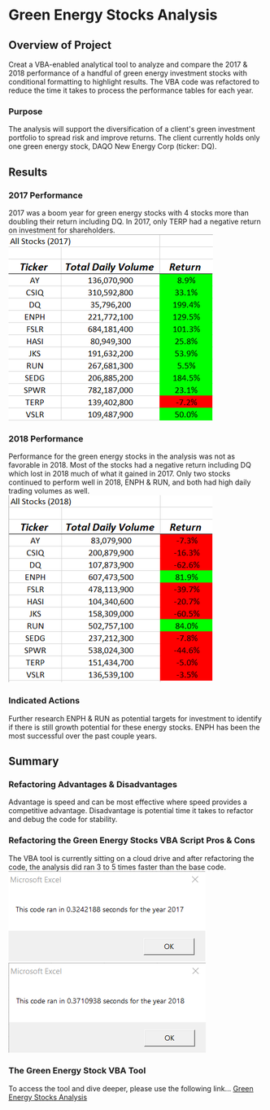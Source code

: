 # Green Energy Stocks Analysis

## Overview of Project
Creat a VBA-enabled analytical tool to analyze and compare the 2017 & 2018 performance of a handful of green energy investment stocks with conditional formatting to highlight results.  The VBA code was refactored to reduce the time it takes to process the performance tables for each year. 

### Purpose
The analysis will support the diversification of a client's green investment portfolio to spread risk and improve returns.  The client currently holds only one green energy stock, DAQO New Energy Corp (ticker: DQ).

## Results

### 2017 Performance
2017 was a boom year for green energy stocks with 4 stocks more than doubling their return including DQ.  In 2017, only TERP had a negative return on investment for shareholders.
![image_name](https://github.com/Christopheremorgan/stock-analysis/blob/main/Resources/2017_GreenStocksCompTable.png)

### 2018 Performance
Performance for the green energy stocks in the analysis was not as favorable in 2018.  Most of the stocks had a negative return including DQ which lost in 2018 much of what it gained in 2017.  Only two stocks continued to perform well in 2018, ENPH & RUN, and both had high daily trading volumes as well.  
![image_name](https://github.com/Christopheremorgan/stock-analysis/blob/main/Resources/2018_GreenStocksCompTable.png)

### Indicated Actions
Further research ENPH & RUN as potential targets for investment to identify if there is still growth potential for these energy stocks.  ENPH has been the most successful over the past couple years. 


## Summary

### Refactoring Advantages & Disadvantages
Advantage is speed and can be most effective where speed provides a competitive advantage.  Disadvantage is potential time it takes to refactor and debug the code for stability.

### Refactoring the Green Energy Stocks VBA Script Pros & Cons
The VBA tool is currently sitting on a cloud drive and after refactoring the code, the analysis did ran 3 to 5 times faster than the base code.
![image_name](https://github.com/Christopheremorgan/stock-analysis/blob/main/Resources/VBA_Challenge_2017.png)   ![image_name](https://github.com/Christopheremorgan/stock-analysis/blob/main/Resources/VBA_Challenge_2018.png)

### The Green Energy Stock VBA Tool
To access the tool and dive deeper, please use the following link...
[Green Energy Stocks Analysis](https://github.com/Christopheremorgan/stock-analysis/blob/main/green_stocks.xlsm)
